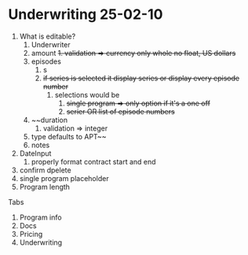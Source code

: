 # Underwriting 25-02-10

1. What is editable?
   1. Underwriter
   2. amount
      ~~1. validation => currency only whole no float, US dollars~~
   3. episodes
      1. s
      2. ~~if series is selected it display series or display every episode number~~
         1. selections would be
            1. ~~single program => only option if it's a one off~~
            2. ~~serier OR list of episode numbers~~ 
   4. ~~duration
      1. validation => integer
   5. type defaults to APT~~
   6. notes
2. DateInput
   1. properly format contract start and end
3. confirm dpelete
4. single program placeholder
5. Program length

Tabs

1. Program info
2. Docs
3. Pricing 
4. Underwriting